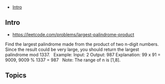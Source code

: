 - [Intro](#intro)

## Intro

- https://leetcode.com/problems/largest-palindrome-product

Find the largest palindrome made from the product of two n-digit numbers.
Since the result could be very large, you should return the largest palindrome mod 1337.
 
Example:
Input: 2
Output: 987
Explanation: 99 x 91 = 9009, 9009 % 1337 = 987
 
Note:
The range of n is [1,8].


## Topics



